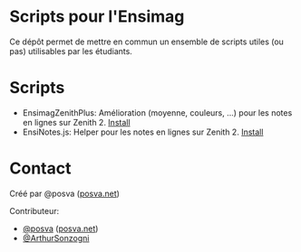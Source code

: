 Scripts pour l'Ensimag
===

Ce dépôt permet de mettre en commun un ensemble de scripts utiles (ou pas) utilisables par les étudiants.

# Scripts

* EnsimagZenithPlus: Amélioration (moyenne, couleurs, ...) pour les notes en lignes sur Zenith 2. [Install](https://openuserjs.org/scripts/ArthurSonzogni/EnsimagZenithPlus)
* EnsiNotes.js: Helper pour les notes en lignes sur Zenith 2. [Install](https://openuserjs.org/scripts/posva/imag/EnsiNotes)

# Contact

Créé par @posva ([posva.net](http://posva.net))

Contributeur:

* [@posva](github.com/posva/]) ([posva.net](http://posva.net))
* [@ArthurSonzogni](github.com/ArthurSonzogni/)

